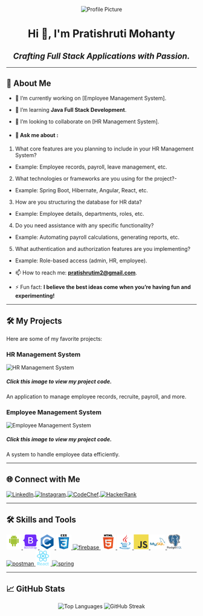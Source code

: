 <p align="center">
  <img src="https://img.freepik.com/free-vector/young-girl-anime-character-poster_603843-2522.jpg" alt="Profile Picture" width="200" />
  <h1 align="center">Hi 👋, I'm Pratishruti Mohanty</h1>
 <i><strong><h2 align="center">Crafting Full Stack Applications with Passion.</h2></strong></i>
</p>

---

## 🚀 About Me  
- 🔭 I’m currently working on [Employee Management System].  
- 🌱 I’m learning **Java Full Stack Development**.  
- 👯 I’m looking to collaborate on [HR Management System].
   
- <h4>💬 Ask me about :</h4>
1. What core features are you planning to include in your HR Management System?
-  Example: Employee records, payroll, leave management, etc.
2. What technologies or frameworks are you using for the project?-
-  Example: Spring Boot, Hibernate, Angular, React, etc.
3. How are you structuring the database for HR data?
-  Example: Employee details, departments, roles, etc.
4. Do you need assistance with any specific functionality?
-  Example: Automating payroll calculations, generating reports, etc.
5. What authentication and authorization features are you implementing?
-  Example: Role-based access (admin, HR, employee).
   
- 📫 How to reach me: **pratishrutim2@gmail.com**.
  
- ⚡ Fun fact: **I believe the best ideas come when you’re having fun and experimenting!**

---

## 🛠️ My Projects  
Here are some of my favorite projects:  

### HR Management System  
<img src="https://i0.wp.com/www.sutisoft.com/blog/wp-content/uploads/2015/04/HR-Management-Systems-scaled.jpeg?fit=2560%2C1440&ssl=1" alt="HR Management System" width="150"/>

<h5>Click this image to view my project code.</h5>

An application to manage employee records, recruite, payroll, and more. 

### Employee Management System  
<img src="https://www.slideteam.net/media/catalog/product/cache/1280x720/e/m/employee_management_system_powerpoint_ppt_template_bundles_slide01.jpg" alt="Employee Management System" width="150"/>  

<h5>Click this image to view my project code.</h5>

A system to handle employee data efficiently. 

---

## 🌐 Connect with Me  
<p align="left">
  <a href="https://www.linkedin.com/in/pratishruti-mohanty-8a3704240?utm_source=share&utm_campaign=share_via&utm_content=profile&utm_medium=android_app" target="blank">
    <img align="center" src="https://raw.githubusercontent.com/rahuldkjain/github-profile-readme-generator/master/src/images/icons/Social/linked-in-alt.svg" alt="LinkedIn" height="30" width="40" />
  </a>
  <a href="https://instagram.com/orchid.lyra_2673" target="blank">
    <img align="center" src="https://raw.githubusercontent.com/rahuldkjain/github-profile-readme-generator/master/src/images/icons/Social/instagram.svg" alt="Instagram" height="30" width="40" />
  </a>
  <a href="https://www.codechef.com/users/pratishrutim2" target="blank">
    <img align="center" src="https://cdn.jsdelivr.net/npm/simple-icons@3.1.0/icons/codechef.svg" alt="CodeChef" height="30" width="40" />
  </a>
  <a href="https://www.hackerrank.com/profile/pratishrutim2" target="blank">
    <img align="center" src="https://raw.githubusercontent.com/rahuldkjain/github-profile-readme-generator/master/src/images/icons/Social/hackerrank.svg" alt="HackerRank" height="30" width="40" />
  </a>
</p>

---

## 🛠️ Skills and Tools  
<p align="left"> <a href="https://developer.android.com" target="_blank" rel="noreferrer"> <img src="https://raw.githubusercontent.com/devicons/devicon/master/icons/android/android-original-wordmark.svg" alt="android" width="40" height="40"/> </a> <a href="https://getbootstrap.com" target="_blank" rel="noreferrer"> <img src="https://raw.githubusercontent.com/devicons/devicon/master/icons/bootstrap/bootstrap-plain-wordmark.svg" alt="bootstrap" width="40" height="40"/> </a> <a href="https://www.cprogramming.com/" target="_blank" rel="noreferrer"> <img src="https://raw.githubusercontent.com/devicons/devicon/master/icons/c/c-original.svg" alt="c" width="40" height="40"/> </a> <a href="https://www.w3schools.com/css/" target="_blank" rel="noreferrer"> <img src="https://raw.githubusercontent.com/devicons/devicon/master/icons/css3/css3-original-wordmark.svg" alt="css3" width="40" height="40"/> </a> <a href="https://firebase.google.com/" target="_blank" rel="noreferrer"> <img src="https://www.vectorlogo.zone/logos/firebase/firebase-icon.svg" alt="firebase" width="40" height="40"/> </a> <a href="https://www.w3.org/html/" target="_blank" rel="noreferrer"> <img src="https://raw.githubusercontent.com/devicons/devicon/master/icons/html5/html5-original-wordmark.svg" alt="html5" width="40" height="40"/> </a> <a href="https://www.java.com" target="_blank" rel="noreferrer"> <img src="https://raw.githubusercontent.com/devicons/devicon/master/icons/java/java-original.svg" alt="java" width="40" height="40"/> </a> <a href="https://developer.mozilla.org/en-US/docs/Web/JavaScript" target="_blank" rel="noreferrer"> <img src="https://raw.githubusercontent.com/devicons/devicon/master/icons/javascript/javascript-original.svg" alt="javascript" width="40" height="40"/> </a> <a href="https://www.mysql.com/" target="_blank" rel="noreferrer"> <img src="https://raw.githubusercontent.com/devicons/devicon/master/icons/mysql/mysql-original-wordmark.svg" alt="mysql" width="40" height="40"/> </a> <a href="https://www.postgresql.org" target="_blank" rel="noreferrer"> <img src="https://raw.githubusercontent.com/devicons/devicon/master/icons/postgresql/postgresql-original-wordmark.svg" alt="postgresql" width="40" height="40"/> </a> <a href="https://postman.com" target="_blank" rel="noreferrer"> <img src="https://www.vectorlogo.zone/logos/getpostman/getpostman-icon.svg" alt="postman" width="40" height="40"/> </a> <a href="https://reactjs.org/" target="_blank" rel="noreferrer"> <img src="https://raw.githubusercontent.com/devicons/devicon/master/icons/react/react-original-wordmark.svg" alt="react" width="40" height="40"/> </a> <a href="https://spring.io/" target="_blank" rel="noreferrer"> <img src="https://www.vectorlogo.zone/logos/springio/springio-icon.svg" alt="spring" width="40" height="40"/> </a> </p>

---

## 📈 GitHub Stats  
<p align="center">
  <img src="https://github-readme-stats.vercel.app/api/top-langs?username=prati2673&show_icons=true&locale=en&layout=compact" alt="Top Languages" />
  <img src="https://github-readme-streak-stats.herokuapp.com/?user=prati2673&" alt="GitHub Streak" />
</p>
